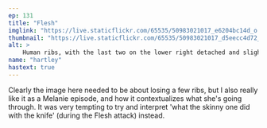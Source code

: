 ```yaml
---
ep: 131
title: "Flesh"
imglink: "https://live.staticflickr.com/65535/50983021017_e6204bc14d_o.jpg"
thumbnail: "https://live.staticflickr.com/65535/50983021017_d5eecc4d72_q.jpg"
alt: >
    Human ribs, with the last two on the lower right detached and slightly bloody.
name: "hartley"
hastext: true
---
```

Clearly the image here needed to be about losing a few ribs, but I also really like it as a Melanie episode, and how it contextualizes what she's going through. It was very tempting to try and interpret 'what the skinny one did with the knife' (during the Flesh attack) instead.